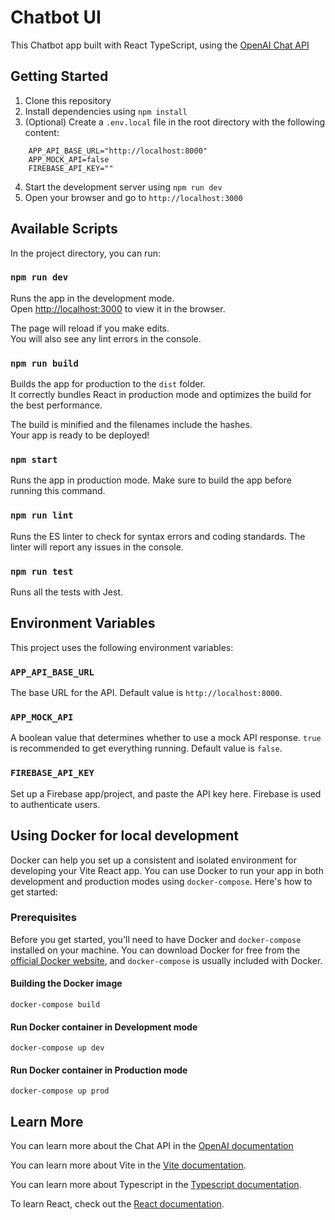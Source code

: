 # Chatbot UI

This Chatbot app built with React TypeScript, using the [OpenAI Chat API](https://platform.openai.com/docs/guides/chat)

## Getting Started

1.  Clone this repository
2.  Install dependencies using `npm install`
3.  (Optional) Create a `.env.local` file in the root directory with the following content:
```
    APP_API_BASE_URL="http://localhost:8000"
    APP_MOCK_API=false
    FIREBASE_API_KEY=""
```
4.  Start the development server using `npm run dev`
5.  Open your browser and go to `http://localhost:3000`

## Available Scripts

In the project directory, you can run:

### `npm run dev`

Runs the app in the development mode.<br /> Open [http://localhost:3000](http://localhost:3000/) to view it in the browser.

The page will reload if you make edits.<br /> You will also see any lint errors in the console.

### `npm run build`

Builds the app for production to the `dist` folder.<br /> It correctly bundles React in production mode and optimizes the build for the best performance.

The build is minified and the filenames include the hashes.<br /> Your app is ready to be deployed!

### `npm start`

Runs the app in production mode. Make sure to build the app before running this command.

### `npm run lint`

Runs the ES linter to check for syntax errors and coding standards. The linter will report any issues in the console.

### `npm run test`

Runs all the tests with Jest.

## Environment Variables

This project uses the following environment variables:

### `APP_API_BASE_URL`

The base URL for the API. Default value is `http://localhost:8000`.

### `APP_MOCK_API`

A boolean value that determines whether to use a mock API response. `true` is recommended to get everything running. Default value is `false`.

### `FIREBASE_API_KEY`

Set up a Firebase app/project, and paste the API key here. Firebase is used to authenticate users.

## Using Docker for local development

Docker can help you set up a consistent and isolated environment for developing your Vite React app. You can use Docker to run your app in both development and production modes using `docker-compose`. Here's how to get started:

### Prerequisites

Before you get started, you'll need to have Docker and `docker-compose` installed on your machine. You can download Docker for free from the [official Docker website](https://www.docker.com/products/docker-desktop), and `docker-compose` is usually included with Docker.

#### Building the Docker image

```
docker-compose build

```

#### Run Docker container in Development mode

```
docker-compose up dev

```

#### Run Docker container in Production mode

```
docker-compose up prod

```

## Learn More

You can learn more about the Chat API in the [OpenAI documentation](https://platform.openai.com/docs/guides/chat)

You can learn more about Vite in the [Vite documentation](https://vitejs.dev/).

You can learn more about Typescript in the [Typescript documentation](https://www.typescriptlang.org/docs/home.html).

To learn React, check out the [React documentation](https://reactjs.org/docs/getting-started.html).
